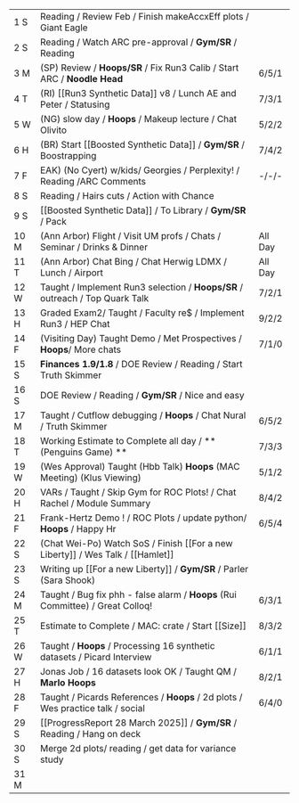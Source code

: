 |      |                                                                                 |         |
| ---- | ------------------------------------------------------------------------------- | ------- |
| 1  S | Reading / Review Feb / Finish makeAccxEff plots / Giant Eagle                   |         |
| 2  S | Reading / Watch ARC pre-approval / **Gym/SR** / Reading                         |         |
| 3  M | (SP) Review / **Hoops/SR** / Fix Run3 Calib / Start ARC / **Noodle Head**       | 6/5/1   |
| 4  T | (RI) [[Run3 Synthetic Data]] v8 / Lunch AE and Peter / Statusing                | 7/3/1   |
| 5  W | (NG) slow day / **Hoops** / Makeup lecture / Chat Olivito                       | 5/2/2   |
| 6  H | (BR) Start [[Boosted Synthetic Data]] / **Gym/SR** / Boostrapping               | 7/4/2   |
| 7  F | EAK) (No Cyert) w/kids/ Georgies / Perplexity! / Reading /ARC Comments          | -/-/-   |
| 8  S | Reading / Hairs cuts / Action with Chance                                       |         |
| 9  S | [[Boosted Synthetic Data]] / To Library / **Gym/SR** / Pack                     |         |
| 10 M | (Ann Arbor) Flight / Visit UM profs / Chats / Seminar / Drinks & Dinner         | All Day |
| 11 T | (Ann Arbor) Chat Bing / Chat Herwig LDMX / Lunch / Airport                      | All Day |
| 12 W | Taught / Implement Run3 selection / **Hoops/SR** / outreach / Top Quark Talk    | 7/2/1   |
| 13 H | Graded Exam2/ Taught / Faculty re$ / Implement Run3 / HEP Chat                  | 9/2/2   |
| 14 F | (Visiting Day) Taught Demo / Met Prospectives / **Hoops**/ More chats           | 7/1/0   |
| 15 S | **Finances 1.9/1.8** / DOE Review / Reading / Start Truth Skimmer               |         |
| 16 S | DOE Review / Reading /  **Gym/SR** / Nice and easy                              |         |
| 17 M | Taught / Cutflow debugging / **Hoops** / Chat Nural / Truth Skimmer             | 6/5/2   |
| 18 T | Working Estimate to Complete all day / **(Penguins Game) **                     | 7/3/3   |
| 19 W | (Wes Approval) Taught (Hbb Talk) **Hoops** (MAC Meeting) (Klus Viewing)         | 5/1/2   |
| 20 H | VARs / Taught / Skip Gym for ROC Plots! / Chat Rachel / Module Summary          | 8/4/2   |
| 21 F | Frank-Hertz Demo ! / ROC Plots / update python/ **Hoops** / Happy Hr            | 6/5/4   |
| 22 S | (Chat Wei-Po) Watch SoS / Finish [[For a new Liberty]] / Wes Talk / [[Hamlet]]  |         |
| 23 S | Writing up [[For a new Liberty]] / **Gym/SR** / Parler (Sara Shook)             |         |
| 24 M | Taught / Bug fix phh - false alarm / **Hoops** (Rui Committee) / Great Colloq!  | 6/3/1   |
| 25 T | Estimate to Complete / MAC: crate / Start [[Size]]                              | 8/3/2   |
| 26 W | Taught / **Hoops** / Processing 16 synthetic datasets / Picard Interview        | 6/1/1   |
| 27 H | Jonas Job / 16 datasets look OK / Taught QM / **Marlo Hoops**                   | 8/2/1   |
| 28 F | Taught / Picards References / **Hoops** / 2d plots / Wes practice talk / social | 6/4/0   |
| 29 S | [[ProgressReport 28 March 2025]] / **Gym/SR** / Reading / Hang on deck          |         |
| 30 S | Merge 2d plots/ reading / get data for variance study                           |         |
| 31 M |                                                                                 |         |
